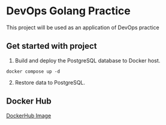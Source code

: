 # DevOps Golang Practice

This project will be used as an application of DevOps practice

## Get started with project

1. Build and deploy the PostgreSQL database to Docker host.

```shell
docker compose up -d
```

2. Restore data to PostgreSQL.

## Docker Hub

[DockerHub Image](https://hub.docker.com/repository/docker/be99inner/devops-golang-practice/general)
